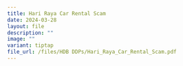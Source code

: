 ```yaml
---
title: Hari Raya Car Rental Scam
date: 2024-03-28
layout: file
description: ""
image: ""
variant: tiptap
file_url: /files/HDB DDPs/Hari_Raya_Car_Rental_Scam.pdf
---
```


